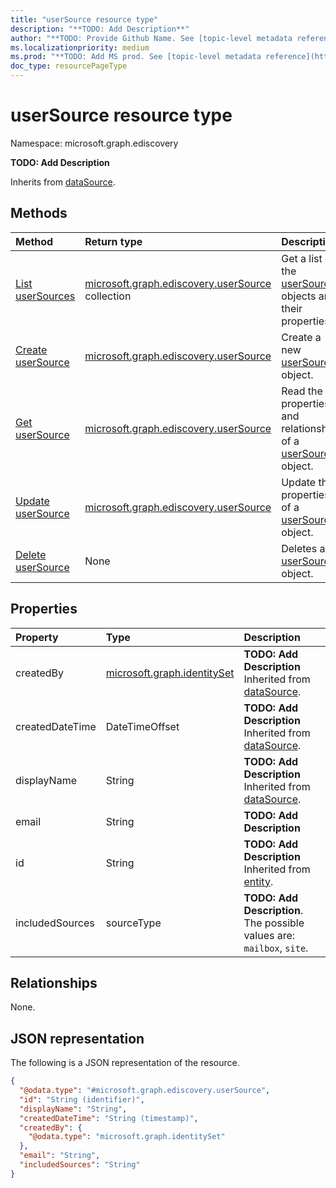 ```yaml
---
title: "userSource resource type"
description: "**TODO: Add Description**"
author: "**TODO: Provide Github Name. See [topic-level metadata reference](https://msgo.azurewebsites.net/add/document/guidelines/metadata.html#topic-level-metadata)**"
ms.localizationpriority: medium
ms.prod: "**TODO: Add MS prod. See [topic-level metadata reference](https://msgo.azurewebsites.net/add/document/guidelines/metadata.html#topic-level-metadata)**"
doc_type: resourcePageType
---
```


# userSource resource type

Namespace: microsoft.graph.ediscovery



**TODO: Add Description**


Inherits from [dataSource](../resources/ediscovery-datasource.md).

## Methods
|Method|Return type|Description|
|:---|:---|:---|
|[List userSources](../api/ediscovery-usersource-list.md)|[microsoft.graph.ediscovery.userSource](../resources/ediscovery-usersource.md) collection|Get a list of the [userSource](../resources/ediscovery-usersource.md) objects and their properties.|
|[Create userSource](../api/ediscovery-usersource-create.md)|[microsoft.graph.ediscovery.userSource](../resources/ediscovery-usersource.md)|Create a new [userSource](../resources/ediscovery-usersource.md) object.|
|[Get userSource](../api/ediscovery-usersource-get.md)|[microsoft.graph.ediscovery.userSource](../resources/ediscovery-usersource.md)|Read the properties and relationships of a [userSource](../resources/ediscovery-usersource.md) object.|
|[Update userSource](../api/ediscovery-usersource-update.md)|[microsoft.graph.ediscovery.userSource](../resources/ediscovery-usersource.md)|Update the properties of a [userSource](../resources/ediscovery-usersource.md) object.|
|[Delete userSource](../api/ediscovery-usersource-delete.md)|None|Deletes a [userSource](../resources/ediscovery-usersource.md) object.|

## Properties
|Property|Type|Description|
|:---|:---|:---|
|createdBy|[microsoft.graph.identitySet](../resources/ediscovery-identityset.md)|**TODO: Add Description** Inherited from [dataSource](../resources/ediscovery-datasource.md).|
|createdDateTime|DateTimeOffset|**TODO: Add Description** Inherited from [dataSource](../resources/ediscovery-datasource.md).|
|displayName|String|**TODO: Add Description** Inherited from [dataSource](../resources/ediscovery-datasource.md).|
|email|String|**TODO: Add Description**|
|id|String|**TODO: Add Description** Inherited from [entity](../resources/ediscovery-entity.md).|
|includedSources|sourceType|**TODO: Add Description**. The possible values are: `mailbox`, `site`.|

## Relationships
None.

## JSON representation
The following is a JSON representation of the resource.
<!-- {
  "blockType": "resource",
  "keyProperty": "id",
  "@odata.type": "microsoft.graph.ediscovery.userSource",
  "baseType": "microsoft.graph.ediscovery.dataSource",
  "openType": false
}
-->
``` json
{
  "@odata.type": "#microsoft.graph.ediscovery.userSource",
  "id": "String (identifier)",
  "displayName": "String",
  "createdDateTime": "String (timestamp)",
  "createdBy": {
    "@odata.type": "microsoft.graph.identitySet"
  },
  "email": "String",
  "includedSources": "String"
}
```

